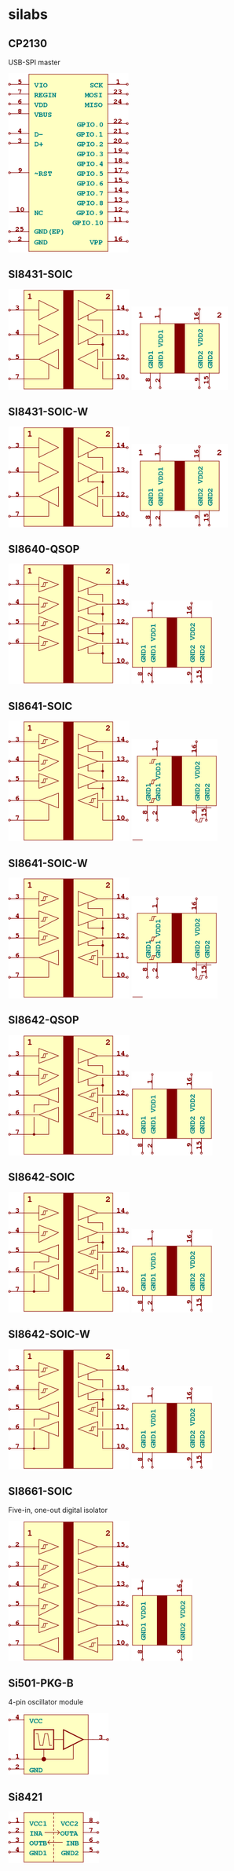 # silabs

## CP2130
USB-SPI master

![CP2130__1__1](/images/silabs__CP2130__1__1.png?raw=true) 

## SI8431-SOIC
![SI8431-SOIC__1__1](/images/silabs__SI8431-SOIC__1__1.png?raw=true) 
![SI8431-SOIC__2__1](/images/silabs__SI8431-SOIC__2__1.png?raw=true) 

## SI8431-SOIC-W
![SI8431-SOIC-W__1__1](/images/silabs__SI8431-SOIC__1__1.png?raw=true) 
![SI8431-SOIC-W__2__1](/images/silabs__SI8431-SOIC__2__1.png?raw=true) 

## SI8640-QSOP
![SI8640-QSOP__1__1](/images/silabs__SI8640-QSOP__1__1.png?raw=true) 
![SI8640-QSOP__2__1](/images/silabs__SI8640-QSOP__2__1.png?raw=true) 

## SI8641-SOIC
![SI8641-SOIC__1__1](/images/silabs__SI8641-SOIC__1__1.png?raw=true) 
![SI8641-SOIC__2__1](/images/silabs__SI8641-SOIC__2__1.png?raw=true) 

## SI8641-SOIC-W
![SI8641-SOIC-W__1__1](/images/silabs__SI8641-SOIC__1__1.png?raw=true) 
![SI8641-SOIC-W__2__1](/images/silabs__SI8641-SOIC__2__1.png?raw=true) 

## SI8642-QSOP
![SI8642-QSOP__1__1](/images/silabs__SI8642-QSOP__1__1.png?raw=true) 
![SI8642-QSOP__2__1](/images/silabs__SI8640-QSOP__2__1.png?raw=true) 

## SI8642-SOIC
![SI8642-SOIC__1__1](/images/silabs__SI8642-QSOP__1__1.png?raw=true) 
![SI8642-SOIC__2__1](/images/silabs__SI8640-QSOP__2__1.png?raw=true) 

## SI8642-SOIC-W
![SI8642-SOIC-W__1__1](/images/silabs__SI8642-QSOP__1__1.png?raw=true) 
![SI8642-SOIC-W__2__1](/images/silabs__SI8640-QSOP__2__1.png?raw=true) 

## SI8661-SOIC
Five-in, one-out digital isolator

![SI8661-SOIC__1__1](/images/silabs__SI8661-SOIC__1__1.png?raw=true) 
![SI8661-SOIC__2__1](/images/silabs__SI8661-SOIC__2__1.png?raw=true) 

## Si501-PKG-B
4-pin oscillator module

![Si501-PKG-B__1__1](/images/silabs__Si501-PKG-B__1__1.png?raw=true) 

## Si8421
![Si8421__1__1](/images/silabs__Si8421__1__1.png?raw=true) 

